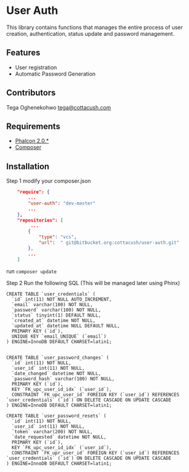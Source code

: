 User Auth
=============
This library contains functions that manages the entire process of user creation, authentication, status update and password management.


Features
--------
* User registration
* Automatic Password Generation


Contributors
------------
Tega Oghenekohwo <tega@cottacush.com>


Requirements
------------
* [Phalcon 2.0.*](https://docs.phalconphp.com/en/latest/reference/install.html)
* [Composer](https://getcomposer.org/doc/00-intro.md#using-composer)



Installation
------------
Step 1
modify your composer.json

```json
    "require": {
        ...
        "user-auth": "dev-master"
        ...
    },
    "repositories": [
         ...
        {
            "type": "vcs",
            "url":  " git@bitbucket.org:cottacush/user-auth.git"
        },
        ...
    ]
```

run `composer update`


Step 2
Run the following SQL (This will be managed later using Phinx)

```
CREATE TABLE `user_credentials` (
  `id` int(11) NOT NULL AUTO_INCREMENT,
  `email` varchar(100) NOT NULL,
  `password` varchar(100) NOT NULL,
  `status` tinyint(1) DEFAULT NULL,
  `created_at` datetime NOT NULL,
  `updated_at` datetime NULL DEFAULT NULL,
  PRIMARY KEY (`id`),
  UNIQUE KEY `email_UNIQUE` (`email`)
) ENGINE=InnoDB DEFAULT CHARSET=latin1;


CREATE TABLE `user_password_changes` (
  `id` int(11) NOT NULL,
  `user_id` int(11) NOT NULL,
  `date_changed` datetime NOT NULL,
  `password_hash` varchar(100) NOT NULL,
  PRIMARY KEY (`id`),
  KEY `FK_upc_user_id_idx` (`user_id`),
  CONSTRAINT `FK_upc_user_id` FOREIGN KEY (`user_id`) REFERENCES `user_credentials` (`id`) ON DELETE CASCADE ON UPDATE CASCADE
) ENGINE=InnoDB DEFAULT CHARSET=latin1;

CREATE TABLE `user_password_resets` (
  `id` int(11) NOT NULL,
  `user_id` int(11) NOT NULL,
  `token` varchar(200) NOT NULL,
  `date_requested` datetime NOT NULL,
  PRIMARY KEY (`id`),
  KEY `FK_upc_user_id_idx` (`user_id`),
  CONSTRAINT `FK_upr_user_id` FOREIGN KEY (`user_id`) REFERENCES `user_credentials` (`id`) ON DELETE CASCADE ON UPDATE CASCADE
) ENGINE=InnoDB DEFAULT CHARSET=latin1;
```